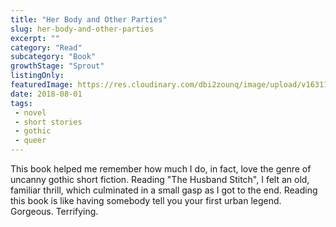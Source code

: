 ```yaml
---
title: "Her Body and Other Parties"
slug: her-body-and-other-parties
excerpt: ""
category: "Read"
subcategory: "Book"
growthStage: "Sprout"
listingOnly: 
featuredImage: https://res.cloudinary.com/dbi2zounq/image/upload/v1631177242/titles/her-body-and-other-parties_ebtqvo.png
date: 2018-08-01
tags:
 - novel
 - short stories
 - gothic
 - queer
---
```

This book helped me remember how much I do, in fact, love the genre of uncanny gothic short fiction. Reading "The Husband Stitch", I felt an old, familiar thrill, which culminated in a small gasp as I got to the end. Reading this book is like having somebody tell you your first urban legend. Gorgeous. Terrifying.